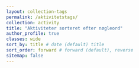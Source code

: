 ```yaml
---
layout: collection-tags
permalink: /aktivitetstags/
collection: activity
title: "Aktiviteter sorteret efter nøgleord"
author_profile: true
classes: wide
sort_by: title # date (default) title
sort_order: forward # forward (default), reverse
sitemap: false
---
```

